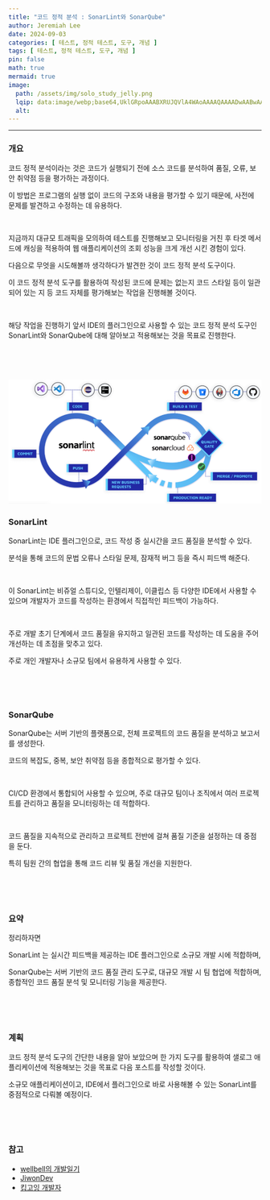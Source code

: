 ```yaml
---
title: "코드 정적 분석 : SonarLint와 SonarQube"
author: Jeremiah Lee
date: 2024-09-03
categories: [ 테스트, 정적 테스트, 도구, 개념 ]
tags: [ 테스트, 정적 테스트, 도구, 개념 ]
pin: false
math: true
mermaid: true
image: 
  path: /assets/img/solo_study_jelly.png
  lqip: data:image/webp;base64,UklGRpoAAABXRUJQVlA4WAoAAAAQAAAADwAABwAAQUxQSDIAAAARL0AmbZurmr57yyIiqE8oiG0bejIYEQTgqiDA9vqnsUSI6H+oAERp2HZ65qP/VIAWAFZQOCBCAAAA8AEAnQEqEAAIAAVAfCWkAALp8sF8rgRgAP7o9FDvMCkMde9PK7euH5M1m6VWoDXf2FkP3BqV0ZYbO6NA/VFIAAAA
  alt: 
---
```

***

### 개요

코드 정적 분석이라는 것은 코드가 실행되기 전에 소스 코드를 분석하여 품질, 오류, 보안 취약점 등을 평가하는 과정이다.

이 방법은 프로그램의 실행 없이 코드의 구조와 내용을 평가할 수 있기 때문에, 사전에 문제를 발견하고 수정하는 데 유용하다.

<br>

지금까지 대규모 트래픽을 모의하여 테스트를 진행해보고 모니터링을 거친 후 타겟 메서드에 캐싱을 적용하여 웹 애플리케이션의 조회 성능을 크게 개선 시킨 경험이 있다.

다음으로 무엇을 시도해볼까 생각하다가 발견한 것이 코드 정적 분석 도구이다.

이 코드 정적 분석 도구를 활용하여 작성된 코드에 문제는 없는지 코드 스타일 등이 일관되어 있는 지 등 코드 자체를 평가해보는 작업을 진행해볼 것이다.

<br>

해당 작업을 진행하기 앞서 IDE의 플러그인으로 사용할 수 있는 코드 정적 분석 도구인 SonarLint와 SonarQube에 대해 알아보고
적용해보는 것을 목표로 진행한다.

<br>
<br>
<br>

![](/assets/img/solo_study/test/code_analysis_tool.png)

### SonarLint

SonarLint는 IDE 플러그인으로, 코드 작성 중 실시간을 코드 품질을 분석할 수 있다.

분석을 통해 코드의 문법 오류나 스타일 문제, 잠재적 버그 등을 즉시 피드백 해준다.

<br>

이 SonarLint는 비쥬얼 스튜디오, 인텔리제이, 이클립스 등 다양한 IDE에서 사용할 수 있으며 개발자가 코드를 작성하는 환경에서 직접적인 피드백이 가능하다.

<br>

주로 개발 초기 단계에서 코드 품질을 유지하고 일관된 코드를 작성하는 데 도움을 주어 개선하는 데 초점을 맞추고 있다.

주로 개인 개발자나 소규모 팀에서 유용하게 사용할 수 있다.

<br>
<br>
<br>

### SonarQube

SonarQube는 서버 기반의 플랫폼으로, 전체 프로젝트의 코드 품질을 분석하고 보고서를 생성한다.

코드의 복잡도, 중복, 보안 취약점 등을 종합적으로 평가할 수 있다.

<br>

CI/CD 환경에서 통합되어 사용할 수 있으며, 주로 대규모 팀이나 조직에서 여러 프로젝트를 관리하고 품질을 모니터링하는 데 적합하다.

<br>

코드 품질을 지속적으로 관리하고 프로젝트 전반에 걸쳐 품질 기준을 설정하는 데 중점을 둔다.

특히 팀원 간의 협업을 통해 코드 리뷰 및 품질 개선을 지원한다.

<br>
<br>
<br>

### 요약

정리하자면

SonarLint 는 실시간 피드백을 제공하는 IDE 플러그인으로 소규모 개발 시에 적합하며,

SonarQube는 서버 기반의 코드 품질 관리 도구로, 대규모 개발 시 팀 협업에 적합하며, 종합적인 코드 품질 분석 및 모니터링 기능을 제공한다.

<br>
<br>
<br>

### 계획

코드 정적 분석 도구의 간단한 내용을 알아 보았으며 한 가지 도구를 활용하여 샐로그 애플리케이션에 적용해보는 것을 목표로 다음 포스트를 작성할 것이다.

소규모 애플리케이션이고, IDE에서 플러그인으로 바로 사용해볼 수 있는 SonarLint를 중점적으로 다뤄볼 예정이다.

<br>
<br>
<br>

### 참고
  - [wellbell의 개발일기](https://wellbell.tistory.com/246)
  - [JiwonDev](https://jiwondev.tistory.com/160)
  - [킵고잉 개발자](https://develop-writing.tistory.com/143)
